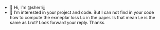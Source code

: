 - 👋 Hi, I’m @sherrijj
- 👀 I’m interested in your project and code. But I can not find in your code how to compute the exmeplar loss Lc in the paper. Is that mean Le is the same as Lrot?
Look forward your reply. Thanks.

<!---
sherrijj/sherrijj is a ✨ special ✨ repository because its `README.md` (this file) appears on your GitHub profile.
You can click the Preview link to take a look at your changes.
--->
